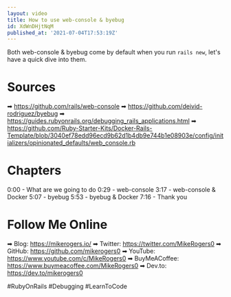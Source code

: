 ```yaml
---
layout: video
title: How to use web-console & byebug
id: XdWnDHjtNqM
published_at: '2021-07-04T17:53:19Z'
---
```

Both web-console & byebug come by default when you run `rails new`, let's have a quick dive into them.

# Sources

➡ https://github.com/rails/web-console
➡ https://github.com/deivid-rodriguez/byebug
➡ https://guides.rubyonrails.org/debugging_rails_applications.html
➡ https://github.com/Ruby-Starter-Kits/Docker-Rails-Template/blob/3040ef78edd96ecd9b62d1b4db9e744b1e08903e/config/initializers/opinionated_defaults/web_console.rb


# Chapters

0:00 -  What are we going to do
0:29 -  web-console
3:17 -  web-console & Docker
5:07 -  byebug
5:53 -  byebug & Docker
7:16 -  Thank you

# Follow Me Online

➡ Blog: https://mikerogers.io/
➡ Twitter: https://twitter.com/MikeRogers0
➡ GitHub: https://github.com/mikerogers0
➡ YouTube: https://www.youtube.com/c/MikeRogers0
➡ BuyMeACoffee: https://www.buymeacoffee.com/MikeRogers0
➡ Dev.to: https://dev.to/mikerogers0

#RubyOnRails #Debugging #LearnToCode
